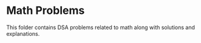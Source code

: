 # Math Problems
This folder contains DSA problems related to math along with solutions and explanations.
